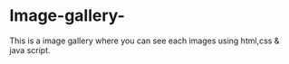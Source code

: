 # Image-gallery-
This is a image gallery where you can see each images using html,css & java script.
